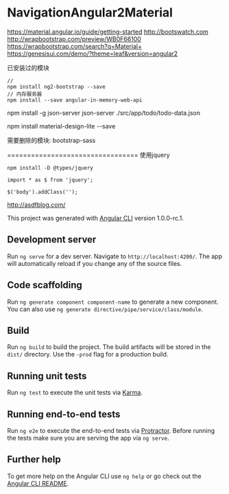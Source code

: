 # NavigationAngular2Material

https://material.angular.io/guide/getting-started
http://bootswatch.com
http://wrapbootstrap.com/preview/WB0F66100
https://wrapbootstrap.com/search?q=Material+
https://genesisui.com/demo/?theme=leaf&version=angular2

已安装过的模块
```
// 
npm install ng2-bootstrap --save
// 内存服务器
npm install --save angular-in-memory-web-api
```

npm install -g json-server
json-server ./src/app/todo/todo-data.json

npm install material-design-lite --save



需要删除的模块:
bootstrap-sass


=================================
使用jquery
```
npm install -D @types/jquery
```
```
import * as $ from 'jquery';

$('body').addClass('');
```
http://asdfblog.com/




This project was generated with [Angular CLI](https://github.com/angular/angular-cli) version 1.0.0-rc.1.

## Development server
Run `ng serve` for a dev server. Navigate to `http://localhost:4200/`. The app will automatically reload if you change any of the source files.

## Code scaffolding

Run `ng generate component component-name` to generate a new component. You can also use `ng generate directive/pipe/service/class/module`.

## Build

Run `ng build` to build the project. The build artifacts will be stored in the `dist/` directory. Use the `-prod` flag for a production build.

## Running unit tests

Run `ng test` to execute the unit tests via [Karma](https://karma-runner.github.io).

## Running end-to-end tests

Run `ng e2e` to execute the end-to-end tests via [Protractor](http://www.protractortest.org/).
Before running the tests make sure you are serving the app via `ng serve`.

## Further help

To get more help on the Angular CLI use `ng help` or go check out the [Angular CLI README](https://github.com/angular/angular-cli/blob/master/README.md).
